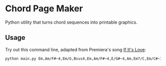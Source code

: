 # Chord Page Maker
Python utility that turns chord sequences into printable graphics.

## Usage

Try out this command line, adapted from Premiera's song [If It's Love](https://www.youtube.com/watch?v=Oz6W2cDgrE4):
```bash
python main.py Em,Am/F#~4,Em/G,Bsus4,Em,Am/F#~4,E/G#~4,Am,Em7/C,Em/C#~11,G/D~10,Dm7~10 ./out1.png rtl
```
